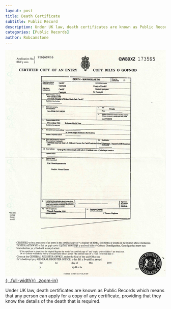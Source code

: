 ```yaml
---
layout: post
title: Death Certificate
subtitle: Public Record
description: Under UK law, death certificates are known as Public Records which means that any person can apply for a copy of any certificate, providing that they know the details of the death that is required.
categories: [Public Records]
author: Robcamstone
---
```


[![](/assets/images/public-records/1999-10-01-lena-zavaroni-death-certificate-front.jpg){: .full-width}{: .zoom-in}](/assets/images/public-records/1999-10-01-lena-zavaroni-death-certificate-front.jpg)

Under UK law, death certificates are known as Public Records which means that any person can apply for a copy of any certificate, providing that they know the details of the death that is required.

